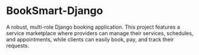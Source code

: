 # BookSmart-Django
A robust, multi-role Django booking application. This project features a service marketplace where providers can manage their services, schedules, and appointments, while clients can easily book, pay, and track their requests.
